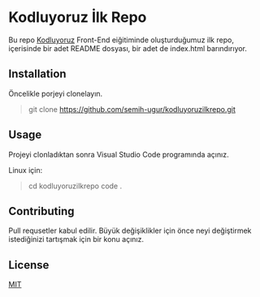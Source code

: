# Kodluyoruz İlk Repo

Bu repo [Kodluyoruz](https://app.patika.dev/courses/git/odev1) Front-End eiğitiminde oluşturduğumuz ilk repo, içerisinde bir adet
README dosyası, bir adet de index.html barındırıyor.

## Installation

Öncelikle porjeyi clonelayın.
> git clone https://github.com/semih-ugur/kodluyoruzilkrepo.git

## Usage

Projeyi clonladıktan sonra Visual Studio Code programında açınız.

Linux için:

> cd kodluyoruzilkrepo
> code .

## Contributing

Pull requsetler kabul edilir. Büyük değişiklikler için önce neyi değiştirmek 
istediğinizi tartışmak için bir konu açınız.

## License

[MIT](figures/github.png)

![]()